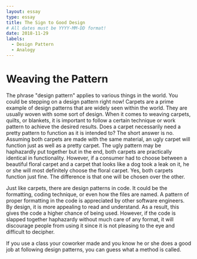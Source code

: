 ```yaml
---
layout: essay
type: essay
title: The Sign to Good Design
# All dates must be YYYY-MM-DD format!
date: 2018-11-29
labels:
  - Design Pattern
  - Analogy
---
```


# Weaving the Pattern

The phrase "design pattern" applies to various things in the world. You could be stepping on a design pattern right now! Carpets are a prime example of design patterns that are widely seen within the world. They are usually woven with some sort of design. When it comes to weaving carpets, quilts, or blankets, it is important to follow a certain technique or work pattern to achieve the desired results. Does a carpet necessarily need a pretty pattern to function as it is intended to? The short answer is no. Assuming both carpets are made with the same material, an ugly carpet will function just as well as a pretty carpet. The ugly pattern may be haphazardly put together but in the end, both carpets are practically identical in functionality. However, if a consumer had to choose between a beautiful floral carpet and a carpet that looks like a dog took a leak on it, he or she will most definitely choose the floral carpet. Yes, both carpets function just fine. The difference is that one will be chosen over the other. 

Just like carpets, there are design patterns in code. It could be the formatting, coding technique, or even how the files are named. A pattern of proper formatting in the code is appreciated by other software engineers. By design, it is more appealing to read and understand. As a result, this gives the code a higher chance of being used. However, if the code is slapped together haphazardy without much care of any format, it will discourage people from using it since it is not pleasing to the eye and difficult to decipher.

If you use a class your coworker made and you know he or she does a good job at following design patterns, you can guess what a method is called. 
